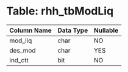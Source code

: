 # Table: rhh_tbModLiq

| Column Name | Data Type | Nullable |
|-------------|-----------|----------|
| mod_liq | char | NO |
| des_mod | char | YES |
| ind_ctt | bit | NO |

